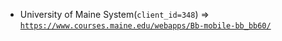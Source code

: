  - University of Maine System(`client_id=348`) => [`https://www.courses.maine.edu/webapps/Bb-mobile-bb_bb60/`](https://www.courses.maine.edu/webapps/Bb-mobile-bb_bb60/)
